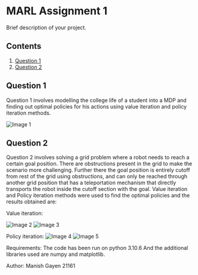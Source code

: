 # MARL Assignment 1

Brief description of your project.

## Contents

1. [Question 1](#question-1)
2. [Question 2](#question-2)

## Question 1

Question 1 involves modelling the college life of a student into a MDP and finding out optimal policies for his actions using value iteration and policy iteration methods.

![Image 1](path/to/mdp.png)

## Question 2

Question 2 involves solving a grid problem where a robot needs to reach a certain goal position. There are obstructions present in the grid to make the scenario more challenging. Further there the goal position is entirely cutoff from rest of the grid using obstructions, and can only be reached through another grid position that has a teleportation mechanism that directly transports the robot inside the cutoff section with the goal.
Value iteration and Policy iteration methods were used to find the optimal policies and the results obtained are:

Value iteration:

![Image 2](path/to/value_value_iteration.png)
![Image 3](path/to/quiver_value_iteration.png)


Policy iteration:
![Image 4](path/to/value_policy_iteration.png)
![Image 5](path/to/quiver_policy_iteration.png)

Requirements:
The code has been run on python 3.10.6
And the additional libraries used are numpy and matplotlib.

Author: Manish Gayen 21161
